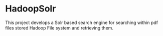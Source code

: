 # HadoopSolr
This project develops a Solr based search engine for searching within pdf files stored Hadoop File system and retrieving them.

